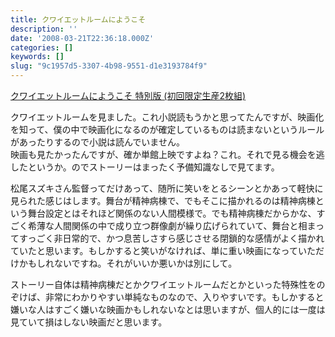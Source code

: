 ```yaml
---
title: クワイエットルームにようこそ
description: ''
date: '2008-03-21T22:36:18.000Z'
categories: []
keywords: []
slug: "9c1957d5-3307-4b98-9551-d1e3193784f9"
---
```

[クワイエットルームにようこそ 特別版 (初回限定生産2枚組)](http://www.amazon.co.jp/exec/obidos/ASIN/B0011JPENC/sixapart-vox1-22 "クワイエットルームにようこそ 特別版 (初回限定生産2枚組)")

クワイエットルームを見ました。これ小説読もうかと思ってたんですが、映画化を知って、僕の中で映画化になるのが確定しているものは読まないというルールがあったりするので小説は読んでいません。  
映画も見たかったんですが、確か単館上映ですよね？これ。それで見る機会を逃したというか。のでストーリーはまったく予備知識なしで見てます。

松尾スズキさん監督ってだけあって、随所に笑いをとるシーンとかあって軽快に見られた感じはします。舞台が精神病棟で、でもそこに描かれるのは精神病棟という舞台設定とはそれほど関係のない人間模様で。でも精神病棟だからかな、すごく希薄な人間関係の中で成り立つ群像劇が繰り広げられていて、舞台と相まってすっごく非日常的で、かつ息苦しさすら感じさせる閉鎖的な感情がよく描かれていたと思います。もしかすると笑いがなければ、単に重い映画になっていただけかもしれないですね。それがいいか悪いかは別にして。

ストーリー自体は精神病棟だとかクワイエットルームだとかといった特殊性をのぞけば、非常にわかりやすい単純なものなので、入りやすいです。もしかすると嫌いな人はすごく嫌いな映画かもしれないなとは思いますが、個人的には一度は見ていて損はしない映画だと思います。
